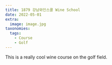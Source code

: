 ```yaml
---
title: 1879 강남와인스쿨 Wine School
date: 2022-05-01
extra:
  image: image.jpg
taxonomies:
  tags:
    - Course
    - Golf
---
```


This is a really cool wine course on the golf field.